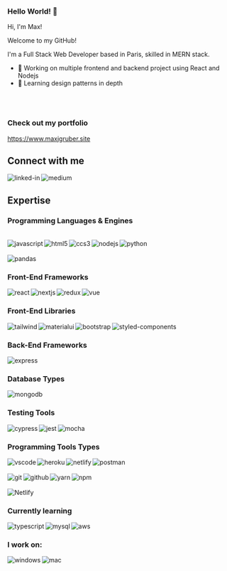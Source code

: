 ### Hello World! 👋

<!--
**MaxJGruber/MaxJGruber** is a ✨ _special_ ✨ repository because its `README.md` (this file) appears on your GitHub profile.

Here are some ideas to get you started:

- 🔭 I’m currently working on ...
- 🌱 I’m currently learning ...
- 👯 I’m looking to collaborate on ...
- 🤔 I’m looking for help with ...
- 💬 Ask me about ...
- 📫 How to reach me: ...
- 😄 Pronouns: ...
- ⚡ Fun fact: ...
-->

Hi, I'm Max!

Welcome to my GitHub!

I'm a Full Stack Web Developer based in Paris, skilled in MERN stack.

- 🔭 Working on multiple frontend and backend project using React and Nodejs
- 🌱 Learning design patterns in depth
<br>
<br>

###  Check out my portfolio
https://www.maxjgruber.site


## Connect with me
[<img align="left" alt="linked-in" src="https://img.shields.io/badge/linkedin-%230077B5.svg?&style=for-the-badge&logo=linkedin&logoColor=white" />](https://www.linkedin.com/in/maximilian-j-gruber/)
[<img align="left" alt="medium" src="https://img.shields.io/badge/medium-%2312100E.svg?&style=for-the-badge&logo=medium&logoColor=white" />](https://medium.com/web-enveloping)
<br>
## Expertise

### Programming Languages & Engines
<br>
<div class="flex"> 
<img align="left" alt="javascript" src="https://img.shields.io/badge/JavaScript-F7DF1E?style=for-the-badge&logo=javascript&logoColor=black" />
<img align="left" alt="html5" src="https://img.shields.io/badge/HTML5-E34F26?style=for-the-badge&logo=html5&logoColor=white" />
<img align="left" alt="ccs3" src="https://img.shields.io/badge/CSS3-1572B6?style=for-the-badge&logo=css3&logoColor=white" />
<img align="left" alt="nodejs" src="https://img.shields.io/badge/node.js%20-%2343853D.svg?&style=for-the-badge&logo=node.js&logoColor=white" />
<img align="left" alt="python" src="https://img.shields.io/badge/python-3670A0?style=for-the-badge&logo=python&logoColor=ffdd54" />
</div> 
<br>
<br>
<div>
<img align="left" alt="pandas" src="https://img.shields.io/badge/pandas-%23150458.svg?style=for-the-badge&logo=pandas&logoColor=white" />
</div>
<br>

### Front-End Frameworks
<div> 
<img align="left" alt="react" src="https://img.shields.io/badge/react%20-%2320232a.svg?&style=for-the-badge&logo=react&logoColor=%2361DAFB" />
<img align="left" alt="nextjs" src="https://img.shields.io/badge/Next-black?style=for-the-badge&logo=next.js&logoColor=white" />
<img align="left" alt="redux" src="https://img.shields.io/badge/Redux-593D88?style=for-the-badge&logo=redux&logoColor=white" />
<img align="left" alt="vue" src="https://img.shields.io/badge/Vue.js-35495E?style=for-the-badge&logo=vuedotjs&logoColor=4FC08D" />
</div>
<br>

### Front-End Libraries
<div> 
<img align="left" alt="tailwind" src="https://img.shields.io/badge/Tailwind_CSS-38B2AC?style=for-the-badge&logo=tailwind-css&logoColor=white" />
<img align="left" alt="materialui" src="https://img.shields.io/badge/Material--UI-0081CB?style=for-the-badge&logo=material-ui&logoColor=white" />
<img align="left" alt="bootstrap" src="https://img.shields.io/badge/Bootstrap-563D7C?style=for-the-badge&logo=bootstrap&logoColor=white" />
<img align="left" alt="styled-components" src="https://img.shields.io/badge/styled--components-DB7093?style=for-the-badge&logo=styled-components&logoColor=white" />
</div>
<br>

### Back-End Frameworks
<div> 
<img align="left" alt="express" src="https://img.shields.io/badge/Express.js-000000?style=for-the-badge&logo=express&logoColor=white" />
</div>
<br>

### Database Types
<div>
<img align="left" alt="mongodb" src="https://img.shields.io/badge/MongoDB-4EA94B?style=for-the-badge&logo=mongodb&logoColor=white" />
</div>
<br>

### Testing Tools
<div>
<img align="left" alt="cypress" src="https://img.shields.io/badge/-cypress-%23E5E5E5?style=for-the-badge&logo=cypress&logoColor=058a5e" />
<img align="left" alt="jest" src="https://img.shields.io/badge/-jest-%23C21325?style=for-the-badge&logo=jest&logoColor=white" />
<img align="left" alt="mocha" src="https://img.shields.io/badge/-mocha-%238D6748?style=for-the-badge&logo=mocha&logoColor=white" />
</div>
<br>

### Programming Tools Types
<div>
<img align="left" alt="vscode" src="https://img.shields.io/badge/Visual_Studio_Code-0078D4?style=for-the-badge&logo=visual%20studio%20code&logoColor=white" />
<img align="left" alt="heroku" src="https://img.shields.io/badge/Heroku-430098?style=for-the-badge&logo=heroku&logoColor=white" />
<img align="left" alt="netlify" src="https://img.shields.io/badge/Netlify-00C7B7?style=for-the-badge&logo=netlify&logoColor=white" />
<img align="left" alt="postman" src="https://img.shields.io/badge/Postman-FF6C37?style=for-the-badge&logo=Postman&logoColor=white" />
</div>
<br>
<br>
<div>
<img align="left" alt="git" src="https://img.shields.io/badge/Git-F05032?style=for-the-badge&logo=git&logoColor=white" />
<img align="left" alt="github" src="https://img.shields.io/badge/GitHub-100000?style=for-the-badge&logo=github&logoColor=white" />
<img align="left" alt="yarn" src="https://img.shields.io/badge/Yarn-2C8EBB?style=for-the-badge&logo=yarn&logoColor=white" />
<img align="left" alt="npm" src="https://img.shields.io/badge/npm-CB3837?style=for-the-badge&logo=npm&logoColor=white" />
</div>
<br>
<br>
<div>
<img align="left" alt="Netlify" src="https://img.shields.io/badge/netlify-%23000000.svg?style=for-the-badge&logo=netlify&logoColor=#00C7B7" />
</div>
<br>

### Currently learning
<div>
<img align="left" alt="typescript" src="https://img.shields.io/badge/TypeScript-007ACC?style=for-the-badge&logo=typescript&logoColor=white" />
<img align="left" alt="mysql" src="https://img.shields.io/badge/MySQL-00000F?style=for-the-badge&logo=mysql&logoColor=white" />
<img align="left" alt="aws" src="https://img.shields.io/badge/Amazon%20AWS-%23232F3E?logo=amazon-aws&logoColor=white&style=for-the-badge" />
</div>
<br>

### I work on:
<div>
<img align="left" alt="windows" src="https://img.shields.io/badge/Windows-0078D6?style=for-the-badge&logo=windows&logoColor=white" />
<img align="left" alt="mac" src="https://img.shields.io/badge/mac%20os-000000?style=for-the-badge&logo=macos&logoColor=F0F0F0" />
</div>
<br>
